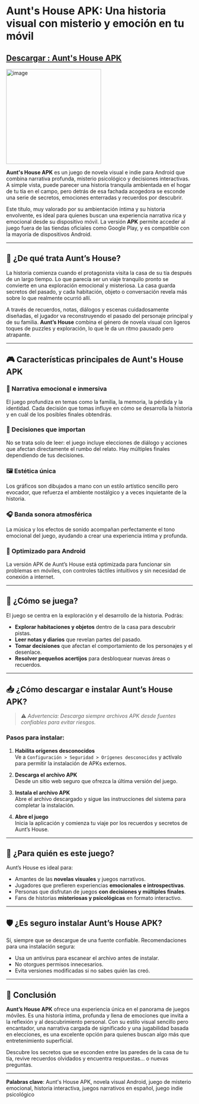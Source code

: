 # Aunt's House APK: Una historia visual con misterio y emoción en tu móvil

## [Descargar : Aunt's House APK](https://tinyurl.com/5n6cz76j)

<img width="256" height="256" alt="image" src="https://github.com/user-attachments/assets/67968cee-20ee-429a-be65-e7fe6a0b72dd" />

**Aunt's House APK** es un juego de novela visual e indie para Android que combina narrativa profunda, misterio psicológico y decisiones interactivas. A simple vista, puede parecer una historia tranquila ambientada en el hogar de tu tía en el campo, pero detrás de esa fachada acogedora se esconde una serie de secretos, emociones enterradas y recuerdos por descubrir.

Este título, muy valorado por su ambientación íntima y su historia envolvente, es ideal para quienes buscan una experiencia narrativa rica y emocional desde su dispositivo móvil. La versión **APK** permite acceder al juego fuera de las tiendas oficiales como Google Play, y es compatible con la mayoría de dispositivos Android.

---

## 🏡 ¿De qué trata Aunt’s House?

La historia comienza cuando el protagonista visita la casa de su tía después de un largo tiempo. Lo que parecía ser un viaje tranquilo pronto se convierte en una exploración emocional y misteriosa. La casa guarda secretos del pasado, y cada habitación, objeto o conversación revela más sobre lo que realmente ocurrió allí.

A través de recuerdos, notas, diálogos y escenas cuidadosamente diseñadas, el jugador va reconstruyendo el pasado del personaje principal y de su familia. **Aunt’s House** combina el género de novela visual con ligeros toques de puzzles y exploración, lo que le da un ritmo pausado pero atrapante.

---

## 🎮 Características principales de Aunt's House APK

### 📖 Narrativa emocional e inmersiva  
El juego profundiza en temas como la familia, la memoria, la pérdida y la identidad. Cada decisión que tomas influye en cómo se desarrolla la historia y en cuál de los posibles finales obtendrás.

### 🧠 Decisiones que importan  
No se trata solo de leer: el juego incluye elecciones de diálogo y acciones que afectan directamente el rumbo del relato. Hay múltiples finales dependiendo de tus decisiones.

### 🖼️ Estética única  
Los gráficos son dibujados a mano con un estilo artístico sencillo pero evocador, que refuerza el ambiente nostálgico y a veces inquietante de la historia.

### 🎧 Banda sonora atmosférica  
La música y los efectos de sonido acompañan perfectamente el tono emocional del juego, ayudando a crear una experiencia íntima y profunda.

### 📱 Optimizado para Android  
La versión APK de Aunt’s House está optimizada para funcionar sin problemas en móviles, con controles táctiles intuitivos y sin necesidad de conexión a internet.

---

## 🧩 ¿Cómo se juega?

El juego se centra en la exploración y el desarrollo de la historia. Podrás:

- **Explorar habitaciones y objetos** dentro de la casa para descubrir pistas.
- **Leer notas y diarios** que revelan partes del pasado.
- **Tomar decisiones** que afectan el comportamiento de los personajes y el desenlace.
- **Resolver pequeños acertijos** para desbloquear nuevas áreas o recuerdos.

---

## 📥 ¿Cómo descargar e instalar Aunt’s House APK?

> ⚠️ *Advertencia: Descarga siempre archivos APK desde fuentes confiables para evitar riesgos.*

### Pasos para instalar:
1. **Habilita orígenes desconocidos**  
   Ve a `Configuración > Seguridad > Orígenes desconocidos` y actívalo para permitir la instalación de APKs externos.

2. **Descarga el archivo APK**  
   Desde un sitio web seguro que ofrezca la última versión del juego.

3. **Instala el archivo APK**  
   Abre el archivo descargado y sigue las instrucciones del sistema para completar la instalación.

4. **Abre el juego**  
   Inicia la aplicación y comienza tu viaje por los recuerdos y secretos de Aunt’s House.

---

## 👥 ¿Para quién es este juego?

Aunt’s House es ideal para:

- Amantes de las **novelas visuales** y juegos narrativos.
- Jugadores que prefieren experiencias **emocionales e introspectivas**.
- Personas que disfrutan de juegos **con decisiones y múltiples finales**.
- Fans de historias **misteriosas y psicológicas** en formato interactivo.

---

## 🛡️ ¿Es seguro instalar Aunt’s House APK?

Sí, siempre que se descargue de una fuente confiable. Recomendaciones para una instalación segura:

- Usa un antivirus para escanear el archivo antes de instalar.  
- No otorgues permisos innecesarios.  
- Evita versiones modificadas si no sabes quién las creó.

---

## 🧾 Conclusión

**Aunt’s House APK** ofrece una experiencia única en el panorama de juegos móviles. Es una historia íntima, profunda y llena de emociones que invita a la reflexión y al descubrimiento personal. Con su estilo visual sencillo pero encantador, una narrativa cargada de significado y una jugabilidad basada en elecciones, es una excelente opción para quienes buscan algo más que entretenimiento superficial.

Descubre los secretos que se esconden entre las paredes de la casa de tu tía, revive recuerdos olvidados y encuentra respuestas… o nuevas preguntas.

---

**Palabras clave**: Aunt's House APK, novela visual Android, juego de misterio emocional, historia interactiva, juegos narrativos en español, juego indie psicológico
